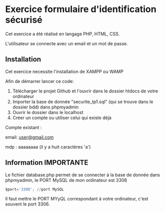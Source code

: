 # Exercice formulaire d'identification sécurisé

Cet exercice a été réalisé en langage PHP, HTML, CSS.

L'utilisateur se connecte avec un email et un mot de passe.

## Installation

Cet exercice necessite l'installation de XAMPP ou WAMP

Afin de démarrer lancer ce code:

1. Télécharger le projet Github et l'ouvrir dans le dossier htdocs de votre ordinateur
2. Importer la base de donnée "securite_tp1.sql" (qui se trouve dans le dossier bdd) dans phpmyadmin
3. Ouvrir le dossier dans le localhost
4. Créer un compte ou utiliser celui qui existe déjà

Compte existant :

email: user@gmail.com

mdp : aaaaaaaa (il y a huit caractères 'a')

## Information IMPORTANTE

Le fichier database.php permet de se connecter à la base de donnée dans phpmyadmin, le PORT MySQL de mon ordinateur est 3308

```python
$port='3308'; //port MySQL
```

Il faut mettre le PORT MYyQL correspondant à votre ordinateur, c'est souvent le port 3306.
